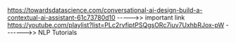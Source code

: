 https://towardsdatascience.com/conversational-ai-design-build-a-contextual-ai-assistant-61c73780d10  ----->> important link
https://youtube.com/playlist?list=PLc2rvfiptPSQgsORc7iuv7UxhbRJox-pW  ------->> NLP Tutorials

